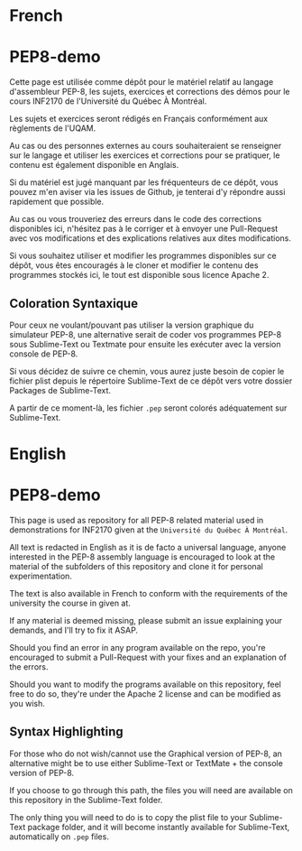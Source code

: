# French

# PEP8-demo

Cette page est utilisée comme dépôt pour le matériel relatif au langage d'assembleur PEP-8, les sujets, exercices et corrections des démos pour le cours INF2170 de l'Université du Québec À Montréal.

Les sujets et exercices seront rédigés en Français conformément aux règlements de l'UQAM.

Au cas ou des personnes externes au cours souhaiteraient se renseigner sur le langage et utiliser les exercices et corrections pour se pratiquer, le contenu est également disponible en Anglais.

Si du matériel est jugé manquant par les fréquenteurs de ce dépôt, vous pouvez m'en aviser via les issues de Github, je tenterai d'y répondre aussi rapidement que possible.

Au cas ou vous trouveriez des erreurs dans le code des corrections disponibles ici, n'hésitez pas à le corriger et à envoyer une Pull-Request avec vos modifications et des explications relatives aux dites modifications.

Si vous souhaitez utiliser et modifier les programmes disponibles sur ce dépôt, vous êtes encouragés à le cloner et modifier le contenu des programmes stockés ici, le tout est disponible sous licence Apache 2.

## Coloration Syntaxique

Pour ceux ne voulant/pouvant pas utiliser la version graphique du simulateur PEP-8, une alternative serait de coder vos programmes PEP-8 sous Sublime-Text ou Textmate pour ensuite les exécuter avec la version console de PEP-8.

Si vous décidez de suivre ce chemin, vous aurez juste besoin de copier le fichier plist depuis le répertoire Sublime-Text de ce dépôt vers votre dossier Packages de Sublime-Text.

A partir de ce moment-là, les fichier `.pep` seront colorés adéquatement sur Sublime-Text.

# English

# PEP8-demo

This page is used as repository for all PEP-8 related material used in demonstrations for INF2170 given at the `Université du Québec À Montréal`.

All text is redacted in English as it is de facto a universal language, anyone interested in the PEP-8 assembly language is encouraged to look at the material of the subfolders of this repository and clone it for personal experimentation.

The text is also available in French to conform with the requirements of the university the course in given at.

If any material is deemed missing, please submit an issue explaining your demands, and I'll try to fix it ASAP.

Should you find an error in any program available on the repo, you're encouraged to submit a Pull-Request with your fixes and an explanation of the errors.

Should you want to modify the programs available on this repository, feel free to do so, they're under the Apache 2 license and can be modified as you wish.

## Syntax Highlighting

For those who do not wish/cannot use the Graphical version of PEP-8, an alternative might be to use either Sublime-Text or TextMate + the console version of PEP-8.

If you choose to go through this path, the files you will need are available on this repository in the Sublime-Text folder.

The only thing you will need to do is to copy the plist file to your Sublime-Text package folder, and it will become instantly available for Sublime-Text, automatically on `.pep` files.
